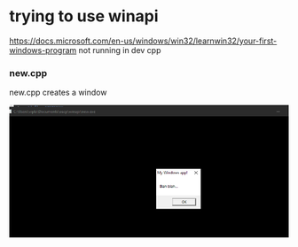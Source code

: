 # trying to use winapi

https://docs.microsoft.com/en-us/windows/win32/learnwin32/your-first-windows-program
not running in dev cpp

### new.cpp

new.cpp creates a window

![](new.png)



